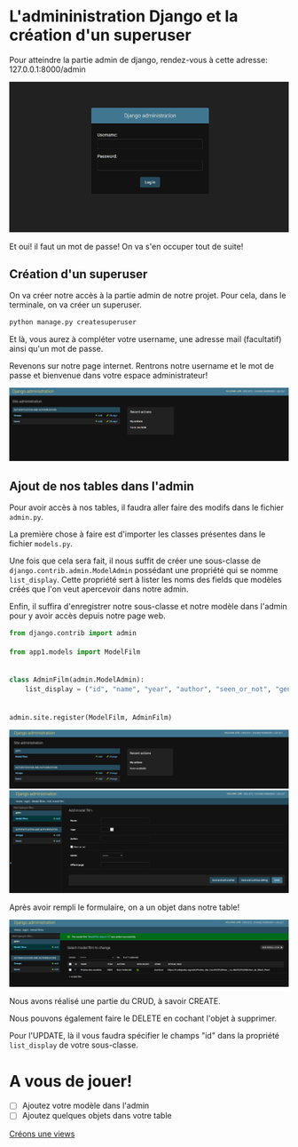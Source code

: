 # L'admininistration Django et la création d'un superuser

Pour atteindre la partie admin de django, rendez-vous à cette adresse: 127.0.0.1:8000/admin 

![admin](../img/admin.png)

Et oui! il faut un mot de passe! On va s'en occuper tout de suite! 

## Création d'un superuser

On va créer notre accès à la partie admin de notre projet. Pour cela, dans le terminale, on va créer un superuser.

````python
python manage.py createsuperuser
````

Et là, vous aurez à compléter votre username, une adresse mail (facultatif) ainsi qu'un mot de passe. 

Revenons sur notre page internet. Rentrons notre username et le mot de passe et bienvenue dans votre espace administrateur! 

![django-admin](../img/admin_django.png)

## Ajout de nos tables dans l'admin

Pour avoir accès à nos tables, il faudra aller faire des modifs dans le fichier `admin.py`.

La première chose à faire est d'importer les classes présentes dans le fichier `models.py`. 

Une fois que cela sera fait, il nous suffit de créer une sous-classe de `django.contrib.admin.ModelAdmin` possédant une propriété qui se nomme `list_display`. Cette propriété sert à lister les noms des fields que modèles créés que l'on veut apercevoir dans notre admin.

Enfin, il suffira d'enregistrer notre sous-classe et notre modèle dans l'admin pour y avoir accès depuis notre page web. 

````python
from django.contrib import admin

from app1.models import ModelFilm


class AdminFilm(admin.ModelAdmin):
    list_display = ("id", "name", "year", "author", "seen_or_not", "genre", "official_page")


admin.site.register(ModelFilm, AdminFilm)
````

![admin_table](../img/admin_table.png)
![](../img/admin_add.png)

Après avoir rempli le formulaire, on a un objet dans notre table! 

![](../img/add_object.png)

Nous avons réalisé une partie du CRUD, à savoir CREATE. 

Nous pouvons également faire le DELETE en cochant l'objet à supprimer. 

Pour l'UPDATE, là il vous faudra spécifier le champs "id" dans la propriété `list_display` de votre sous-classe. 

# A vous de jouer! 

- [ ] Ajoutez votre modèle dans l'admin
- [ ] Ajoutez quelques objets dans votre table

[Créons une views](https://github.com/CalcagnoLoic/workshop_python/blob/main/2.Framework_django/05.views.md)
